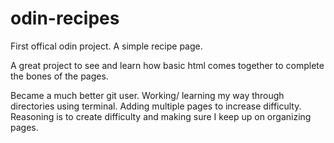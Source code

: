 # odin-recipes

First offical odin project. 
A simple recipe page.

A great project to see and learn how basic html comes together to complete the bones of the pages.

Became a much better git user. 
Working/ learning my way through directories using terminal. 
Adding multiple pages to increase difficulty. Reasoning is to create difficulty and making sure I keep up on organizing pages. 